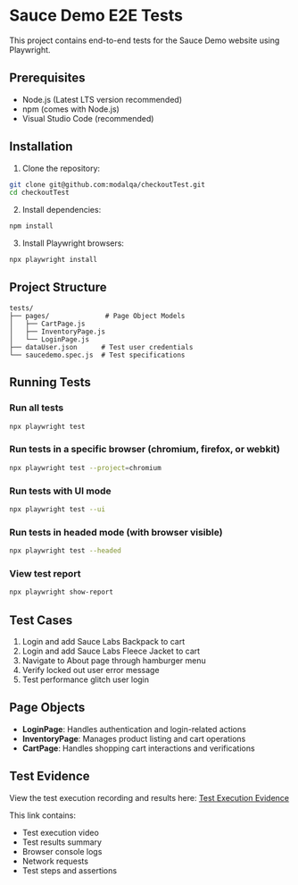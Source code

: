 # Sauce Demo E2E Tests

This project contains end-to-end tests for the Sauce Demo website using Playwright.

## Prerequisites

- Node.js (Latest LTS version recommended)
- npm (comes with Node.js)
- Visual Studio Code (recommended)

## Installation

1. Clone the repository:
```bash
git clone git@github.com:modalqa/checkoutTest.git
cd checkoutTest
```

2. Install dependencies:
```bash
npm install
```

3. Install Playwright browsers:
```bash
npx playwright install
```

## Project Structure

```
tests/
├── pages/              # Page Object Models
│   ├── CartPage.js
│   ├── InventoryPage.js
│   └── LoginPage.js
├── dataUser.json      # Test user credentials
└── saucedemo.spec.js  # Test specifications
```

## Running Tests

### Run all tests
```bash
npx playwright test
```

### Run tests in a specific browser (chromium, firefox, or webkit)
```bash
npx playwright test --project=chromium
```

### Run tests with UI mode
```bash
npx playwright test --ui
```

### Run tests in headed mode (with browser visible)
```bash
npx playwright test --headed
```

### View test report
```bash
npx playwright show-report
```

## Test Cases

1. Login and add Sauce Labs Backpack to cart
2. Login and add Sauce Labs Fleece Jacket to cart
3. Navigate to About page through hamburger menu
4. Verify locked out user error message
5. Test performance glitch user login

## Page Objects

- **LoginPage**: Handles authentication and login-related actions
- **InventoryPage**: Manages product listing and cart operations
- **CartPage**: Handles shopping cart interactions and verifications

## Test Evidence

View the test execution recording and results here:
[Test Execution Evidence](https://jam.dev/c/d47462f8-3006-4d04-b04e-a6e1d143474d)

This link contains:
- Test execution video
- Test results summary
- Browser console logs
- Network requests
- Test steps and assertions